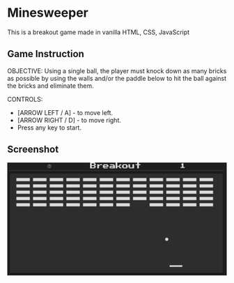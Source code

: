 # Minesweeper

This is a breakout game made in vanilla HTML, CSS, JavaScript

## Game Instruction

OBJECTIVE: Using a single ball, the player must knock down as many bricks as possible by using the walls and/or the paddle below to hit the ball against the bricks and eliminate them.

CONTROLS: 

- [ARROW LEFT / A] - to move left. 
- [ARROW RIGHT / D] - to move right.
- Press any key to start.

## Screenshot

![Game Play](image.png)